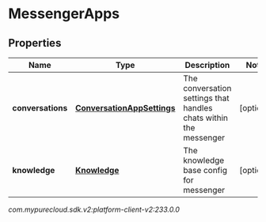 # MessengerApps


## Properties

| Name | Type | Description | Notes |
| ------------ | ------------- | ------------- | ------------- |
| **conversations** | [**ConversationAppSettings**](ConversationAppSettings) | The conversation settings that handles chats within the messenger |  [optional] |
| **knowledge** | [**Knowledge**](Knowledge) | The knowledge base config for messenger |  [optional] |




_com.mypurecloud.sdk.v2:platform-client-v2:233.0.0_
